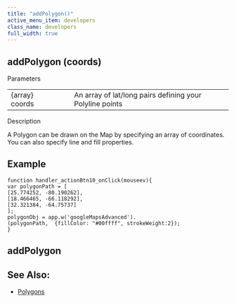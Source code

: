 ```yaml
---
title: "addPolygon()"
active_menu_item: developers
class_name: developers
full_width: true
---
```



## addPolygon (coords)

Parameters

<table>
<tr>
<td width="169">
{array} coords

</td>
<td width="17">
</td>
<td width="694">
An array of lat/long pairs defining your Polyline points

</td>
</tr>
</table>

Description

A Polygon can be drawn on the Map by specifying an array of coordinates. You can also specify line and fill properties.

## Example

    function handler_actionBtn10_onClick(mouseev){
    var polygonPath = [
    [25.774252, -80.190262],
    [18.466465, -66.118292],
    [32.321384, -64.75737]
    ];
    polygonObj = app.w('googleMapsAdvanced').
    (polygonPath,  {fillColor: "#00ffff", strokeWeight:2});
    }
   

## addPolygon

## See Also:

 - [Polygons](../../../../product-guide/advanced-important-widgets/google-v3-maps-widget/working-with-overlays/polygons)

